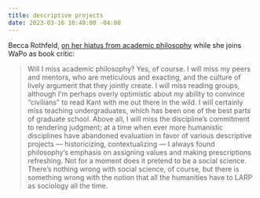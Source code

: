 ```yaml
---
title: descriptive projects
date: 2023-03-16 10:49:00 -04:00
---
```


Becca Rothfeld, [on her hiatus from academic philosophy](https://substack.com/inbox/post/108450546) while she joins WaPo as book critic:

> Will I miss academic philosophy? Yes, of course. I will miss my peers and mentors, who are meticulous and exacting, and the culture of lively argument that they jointly create. I will miss reading groups, although I’m perhaps overly optimistic about my ability to convince “civilians” to read Kant with me out there in the wild. I will certainly miss teaching undergraduates, which has been one of the best parts of graduate school. Above all, I will miss the discipline’s commitment to rendering judgment; at a time when ever more humanistic disciplines have abandoned evaluation in favor of various descriptive projects — historicizing, contextualizing — I always found philosophy’s emphasis on assigning values and making prescriptions refreshing. Not for a moment does it pretend to be a social science. There’s nothing wrong with social science, of course, but there is something wrong with the notion that all the humanities have to LARP as sociology all the time.